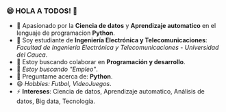 ### 😄 HOLA A TODOS! 👋

<!--
**16danielvm/16danielvm** is a ✨ _special_ ✨ repository because its `README.md` (this file) appears on your GitHub profile.

Here are some ideas to get you started:
-->
- 🔭 Apasionado por la **Ciencia de datos** y **Aprendizaje automatico** en el lenguaje de programacion **Python**.
- 🌱 Soy estudiante de  **Ingeniería Electrónica y Telecomunicaciones**: *Facultad de Ingeniería Electrónica y Telecomunicaciones - Universidad del Cauca*. 
- 👯 Estoy buscando colaborar en **Programación y desarrollo**.
- 🤔 _Estoy buscando "Empleo"_.
- 💬 Preguntame acerca de: **Python**. 
- 😄 *Hobbies: Futbol, VideoJuegos*.
- ⚡ **Intereses**: Ciencia de datos, Aprendizaje automatico, Análisis de datos, Big data, Tecnología.

